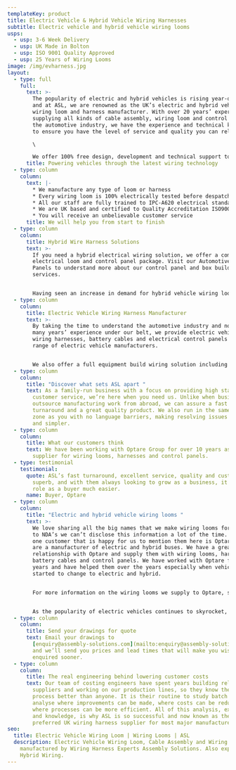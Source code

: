 ```yaml
---
templateKey: product
title: Electric Vehicle & Hybrid Vehicle Wiring Harnesses
subtitle: Electric vehicle and hybrid vehicle wiring looms
usps:
  - usp: 3-6 Week Delivery
  - usp: UK Made in Bolton
  - usp: ISO 9001 Quality Approved
  - usp: 25 Years of Wiring Looms
image: /img/evharness.jpg
layout:
  - type: full
    full:
      text: >-
        The popularity of electric and hybrid vehicles is rising year-on-year
        and at ASL, we are renowned as the UK’s electric and hybrid vehicle
        wiring loom and harness manufacturer. With over 20 years’ experience
        supplying all kinds of cable assembly, wiring loom and control panels to
        the automotive industry, we have the experience and technical knowledge
        to ensure you have the level of service and quality you can rely on.\

        \

        We offer 100% free design, development and technical support to ensure we meet even the most complex of requirements and have the technology and resources available to ensure a fast turnaround while retaining our high standards of quality. Our goal is to provide a cost-effective solution for your business as local family-run manufacturers.
      title: Powering vehicles through the latest wiring technology
  - type: column
    column:
      text: |-
        * We manufacture any type of loom or harness
        * Every wiring loom is 100% electrically tested before despatch
        * All our staff are fully trained to IPC-A620 electrical standards
        * We are UK based and certified to Quality Accreditation ISO9001
        * You will receive an unbelievable customer service
      title: We will help you from start to finish
  - type: column
    column:
      title: Hybrid Wire Harness Solutions
      text: >-
        If you need a hybrid electrical wiring solution, we offer a complete
        electrical loom and control panel package. Visit our Automotive Control
        Panels to understand more about our control panel and box build
        services.


        Having seen an increase in demand for hybrid vehicle wiring loom and other types of hybrid electrical assemblies, we understand that you need to know that we’re up to the job of providing the orders you need within a set timeframe. Why not explore our factory below to discover how we make it happen?
  - type: column
    column:
      title: Electric Vehicle Wiring Harness Manufacturer
      text: >-
        By taking the time to understand the automotive industry and now with
        many years’ experience under our belt, we provide electric vehicle
        wiring harnesses, battery cables and electrical control panels to a wide
        range of electric vehicle manufacturers.


        We also offer a full equipment build wiring solution including cable assembly and control panels. Visit our Automotive Control Panels page for more information on our panel build capabilities.
  - type: column
    column:
      title: "Discover what sets ASL apart "
      text: As a family-run business with a focus on providing high standards of
        customer service, we’re here when you need us. Unlike when businesses
        outsource manufacturing work from abroad, we can assure a fast
        turnaround and a great quality product. We also run in the same time
        zone as you with no language barriers, making resolving issues faster
        and simpler.
  - type: column
    column:
      title: What our customers think
      text: We have been working with Optare Group for over 10 years as their UK
        supplier for wiring looms, harnesses and control panels.
  - type: testimonial
    testimonial:
      quote: ASL’s fast turnaround, excellent service, quality and customer focus is
        superb, and with them always looking to grow as a business, it makes my
        role as a buyer much easier.
      name: Buyer, Optare
  - type: column
    column:
      title: "Electric and hybrid vehicle wiring looms "
      text: >-
        We love sharing all the big names that we make wiring looms for, but due
        to NDA’s we can’t disclose this information a lot of the time. However
        one customer that is happy for us to mention them here is Optare, who
        are a manufacturer of electric and hybrid buses. We have a great
        relationship with Optare and supply them with wiring looms, harnesses,
        battery cables and control panels. We have worked with Optare for 20
        years and have helped them over the years especially when vehicles
        started to change to electric and hybrid. 


        For more information on the wiring looms we supply to Optare, see our projects page Optare select UK Wiring Loom Manufacturer ASL


        As the popularity of electric vehicles continues to skyrocket, we offer electrical cable looms for electric road and rail vehicles, including single-decker buses and train door electrical systems.
  - type: column
    column:
      title: Send your drawings for quote
      text: Email your drawings to
        [enquiry@assembly-solutions.com](mailto:enquiry@assembly-solutions.com)
        and we’ll send you prices and lead times that will make you wish you had
        enquired sooner.
  - type: column
    column:
      title: The real engineering behind lowering customer costs
      text: Our team of costing engineers have spent years building relationships with
        suppliers and working on our production lines, so they know the whole
        process better than anyone. It is their routine to study batch cards,
        analyse where improvements can be made, where costs can be reduced and
        where processes can be more efficient. All of this analysis, experience
        and knowledge, is why ASL is so successful and now known as the
        preferred UK wiring harness supplier for most major manufacturers.
seo:
  title: Electric Vehicle Wiring Loom | Wiring Looms | ASL
  description: Electric Vehicle Wiring Loom, Cable Assembly and Wiring Harness
    manufactured by Wiring Harness Experts Assembly Solutions. Also experts in
    Hybrid Wiring.
---
```

